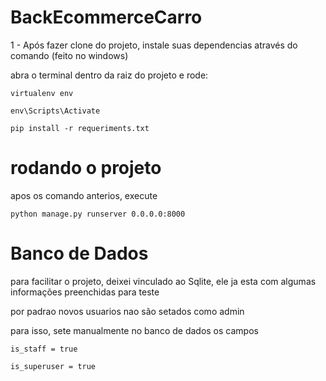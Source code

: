 # BackEcommerceCarro

1 - Após fazer clone do projeto, instale suas dependencias através do comando (feito no windows)

abra o terminal dentro da raiz do projeto e rode:

`virtualenv env`

`env\Scripts\Activate`

`pip install -r requeriments.txt`

# rodando o projeto

apos os comando anterios, execute 

`python manage.py runserver 0.0.0.0:8000`

# Banco de Dados
para facilitar o projeto, deixei vinculado ao Sqlite, ele ja esta com algumas informações preenchidas para teste


por padrao novos usuarios nao são setados como admin

para isso, sete manualmente no banco de dados os campos 

`is_staff = true`

`is_superuser = true`


